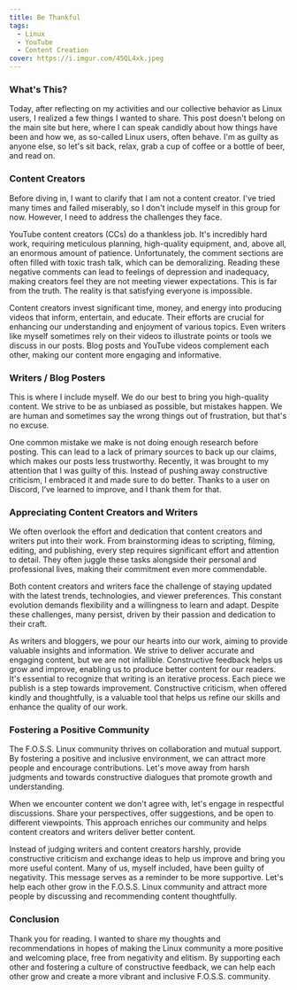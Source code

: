 ```yaml
---
title: Be Thankful
tags:
  - Linux
  - YouTube
  - Content Creation
cover: https://i.imgur.com/45QL4xk.jpeg
---
```

### What's This?

Today, after reflecting on my activities and our collective behavior as Linux users, I realized a few things I wanted to share. This post doesn't belong on the main site but here, where I can speak candidly about how things have been and how we, as so-called Linux users, often behave. I'm as guilty as anyone else, so let's sit back, relax, grab a cup of coffee or a bottle of beer, and read on.

### Content Creators

Before diving in, I want to clarify that I am not a content creator. I've tried many times and failed miserably, so I don't include myself in this group for now. However, I need to address the challenges they face.

YouTube content creators (CCs) do a thankless job. It's incredibly hard work, requiring meticulous planning, high-quality equipment, and, above all, an enormous amount of patience. Unfortunately, the comment sections are often filled with toxic trash talk, which can be demoralizing. Reading these negative comments can lead to feelings of depression and inadequacy, making creators feel they are not meeting viewer expectations. This is far from the truth. The reality is that satisfying everyone is impossible.

Content creators invest significant time, money, and energy into producing videos that inform, entertain, and educate. Their efforts are crucial for enhancing our understanding and enjoyment of various topics. Even writers like myself sometimes rely on their videos to illustrate points or tools we discuss in our posts. Blog posts and YouTube videos complement each other, making our content more engaging and informative.

### Writers / Blog Posters

This is where I include myself. We do our best to bring you high-quality content. We strive to be as unbiased as possible, but mistakes happen. We are human and sometimes say the wrong things out of frustration, but that's no excuse.

One common mistake we make is not doing enough research before posting. This can lead to a lack of primary sources to back up our claims, which makes our posts less trustworthy. Recently, it was brought to my attention that I was guilty of this. Instead of pushing away constructive criticism, I embraced it and made sure to do better. Thanks to a user on Discord, I’ve learned to improve, and I thank them for that.

### Appreciating Content Creators and Writers

We often overlook the effort and dedication that content creators and writers put into their work. From brainstorming ideas to scripting, filming, editing, and publishing, every step requires significant effort and attention to detail. They often juggle these tasks alongside their personal and professional lives, making their commitment even more commendable.

Both content creators and writers face the challenge of staying updated with the latest trends, technologies, and viewer preferences. This constant evolution demands flexibility and a willingness to learn and adapt. Despite these challenges, many persist, driven by their passion and dedication to their craft.

As writers and bloggers, we pour our hearts into our work, aiming to provide valuable insights and information. We strive to deliver accurate and engaging content, but we are not infallible. Constructive feedback helps us grow and improve, enabling us to produce better content for our readers. It's essential to recognize that writing is an iterative process. Each piece we publish is a step towards improvement. Constructive criticism, when offered kindly and thoughtfully, is a valuable tool that helps us refine our skills and enhance the quality of our work.

### Fostering a Positive Community

The F.O.S.S. Linux community thrives on collaboration and mutual support. By fostering a positive and inclusive environment, we can attract more people and encourage contributions. Let's move away from harsh judgments and towards constructive dialogues that promote growth and understanding.

When we encounter content we don't agree with, let's engage in respectful discussions. Share your perspectives, offer suggestions, and be open to different viewpoints. This approach enriches our community and helps content creators and writers deliver better content.

Instead of judging writers and content creators harshly, provide constructive criticism and exchange ideas to help us improve and bring you more useful content. Many of us, myself included, have been guilty of negativity. This message serves as a reminder to be more supportive. Let's help each other grow in the F.O.S.S. Linux community and attract more people by discussing and recommending content thoughtfully.

### Conclusion

Thank you for reading. I wanted to share my thoughts and recommendations in hopes of making the Linux community a more positive and welcoming place, free from negativity and elitism. By supporting each other and fostering a culture of constructive feedback, we can help each other grow and create a more vibrant and inclusive F.O.S.S. community.
